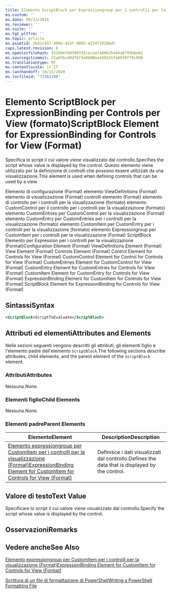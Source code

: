 ```yaml
---
title: Elemento ScriptBlock per Expressiongroup per i controlli per la visualizzazione (Format) | Microsoft Docs
ms.custom: ''
ms.date: 09/13/2016
ms.reviewer: ''
ms.suite: ''
ms.tgt_pltfrm: ''
ms.topic: article
ms.assetid: 2b51c937-909e-42af-9085-e224f3919bdf
caps.latest.revision: 6
ms.openlocfilehash: 532b8efdd3997d2cecaa7a006254d4a8793bbe01
ms.sourcegitcommit: 52a67bcd9d7bf3e8600ea4302d1fa8970ff9c998
ms.translationtype: MT
ms.contentlocale: it-IT
ms.lasthandoff: 10/15/2019
ms.locfileid: "72362180"
---
```

# <a name="scriptblock-element-for-expressionbinding-for-controls-for-view-format"></a><span data-ttu-id="6b30a-102">Elemento ScriptBlock per ExpressionBinding per Controls per View (formato)</span><span class="sxs-lookup"><span data-stu-id="6b30a-102">ScriptBlock Element for ExpressionBinding for Controls for View (Format)</span></span>

<span data-ttu-id="6b30a-103">Specifica lo script il cui valore viene visualizzato dal controllo.</span><span class="sxs-lookup"><span data-stu-id="6b30a-103">Specifies the script whose value is displayed by the control.</span></span> <span data-ttu-id="6b30a-104">Questo elemento viene utilizzato per la definizione di controlli che possono essere utilizzati da una visualizzazione.</span><span class="sxs-lookup"><span data-stu-id="6b30a-104">This element is used when defining controls that can be used by a view.</span></span>

<span data-ttu-id="6b30a-105">Elemento di configurazione (Format) elemento ViewDefinitions (Format) elemento di visualizzazione (Format) controlli elemento (Format) elemento di controllo per i controlli per la visualizzazione (formato) elemento CustomControl per il controllo per i controlli per la visualizzazione (formato) elemento CustomEntries per CustomControl per la visualizzazione (Format) elemento CustomEntry per CustomEntries per i controlli per la visualizzazione (formato) elemento CustomItem per CustomEntry per i controlli per la visualizzazione (formato) elemento Expressiongroup per CustomItem per i controlli per la visualizzazione (Format) ScriptBlock Elemento per Expression per i controlli per la visualizzazione (Format)</span><span class="sxs-lookup"><span data-stu-id="6b30a-105">Configuration Element (Format) ViewDefinitions Element (Format) View Element (Format) Controls Element (Format) Control Element for Controls for View (Format) CustomControl Element for Control for Controls for View (Format) CustomEntries Element for CustomControl for View (Format) CustomEntry Element for CustomEntries for Controls for View (Format) CustomItem Element for CustomEntry for Controls for View (Format) ExpressionBinding Element for CustomItem for Controls for View (Format) ScriptBlock Element for ExpressionBinding for Controls for View (Format)</span></span>

## <a name="syntax"></a><span data-ttu-id="6b30a-106">Sintassi</span><span class="sxs-lookup"><span data-stu-id="6b30a-106">Syntax</span></span>

```xml
<ScriptBlock>ScriptToEvaluate</ScriptBlock>
```

## <a name="attributes-and-elements"></a><span data-ttu-id="6b30a-107">Attributi ed elementi</span><span class="sxs-lookup"><span data-stu-id="6b30a-107">Attributes and Elements</span></span>

<span data-ttu-id="6b30a-108">Nelle sezioni seguenti vengono descritti gli attributi, gli elementi figlio e l'elemento padre dell'elemento `ScriptBlock`.</span><span class="sxs-lookup"><span data-stu-id="6b30a-108">The following sections describe attributes, child elements, and the parent element of the `ScriptBlock` element.</span></span>

### <a name="attributes"></a><span data-ttu-id="6b30a-109">Attributi</span><span class="sxs-lookup"><span data-stu-id="6b30a-109">Attributes</span></span>

<span data-ttu-id="6b30a-110">Nessuna.</span><span class="sxs-lookup"><span data-stu-id="6b30a-110">None.</span></span>

### <a name="child-elements"></a><span data-ttu-id="6b30a-111">Elementi figlio</span><span class="sxs-lookup"><span data-stu-id="6b30a-111">Child Elements</span></span>

<span data-ttu-id="6b30a-112">Nessuna.</span><span class="sxs-lookup"><span data-stu-id="6b30a-112">None.</span></span>

### <a name="parent-elements"></a><span data-ttu-id="6b30a-113">Elementi padre</span><span class="sxs-lookup"><span data-stu-id="6b30a-113">Parent Elements</span></span>

|<span data-ttu-id="6b30a-114">Elemento</span><span class="sxs-lookup"><span data-stu-id="6b30a-114">Element</span></span>|<span data-ttu-id="6b30a-115">Description</span><span class="sxs-lookup"><span data-stu-id="6b30a-115">Description</span></span>|
|-------------|-----------------|
|[<span data-ttu-id="6b30a-116">Elemento expressiongroup per CustomItem per i controlli per la visualizzazione (Format)</span><span class="sxs-lookup"><span data-stu-id="6b30a-116">ExpressionBinding Element for CustomItem for Controls for View (Format)</span></span>](./expressionbinding-element-for-customitem-for-controls-for-view-format.md)|<span data-ttu-id="6b30a-117">Definisce i dati visualizzati dal controllo.</span><span class="sxs-lookup"><span data-stu-id="6b30a-117">Defines the data that is displayed by the control.</span></span>|

## <a name="text-value"></a><span data-ttu-id="6b30a-118">Valore di testo</span><span class="sxs-lookup"><span data-stu-id="6b30a-118">Text Value</span></span>

<span data-ttu-id="6b30a-119">Specificare lo script il cui valore viene visualizzato dal controllo.</span><span class="sxs-lookup"><span data-stu-id="6b30a-119">Specify the script whose value is displayed by the control.</span></span>

## <a name="remarks"></a><span data-ttu-id="6b30a-120">Osservazioni</span><span class="sxs-lookup"><span data-stu-id="6b30a-120">Remarks</span></span>

## <a name="see-also"></a><span data-ttu-id="6b30a-121">Vedere anche</span><span class="sxs-lookup"><span data-stu-id="6b30a-121">See Also</span></span>

[<span data-ttu-id="6b30a-122">Elemento expressiongroup per CustomItem per i controlli per la visualizzazione (Format)</span><span class="sxs-lookup"><span data-stu-id="6b30a-122">ExpressionBinding Element for CustomItem for Controls for View (Format)</span></span>](./expressionbinding-element-for-customitem-for-controls-for-view-format.md)

[<span data-ttu-id="6b30a-123">Scrittura di un file di formattazione di PowerShell</span><span class="sxs-lookup"><span data-stu-id="6b30a-123">Writing a PowerShell Formatting File</span></span>](./writing-a-powershell-formatting-file.md)
